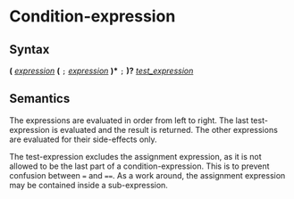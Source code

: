 # Condition-expression

## Syntax

__(__ [_expression_](expression.md) __(__ `;` [_expression_](expression.md) __)*__ `;` __)?__ [_test_expression_](test_expression.md)

## Semantics
The expressions are evaluated in order from left to right. The last
test-expression is evaluated and the result is returned. The other expressions
are evaluated for their side-effects only.

The test-expression excludes the assignment expression, as it is not allowed to
be the last part of a condition-expression. This is to prevent confusion between
`=` and `==`. As a work around, the assignment expression may be contained
inside a sub-expression.